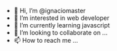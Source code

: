 - 👋 Hi, I’m @ignaciomaster
- 👀 I’m interested in web developer
- 🌱 I’m currently learning javascript
- 💞️ I’m looking to collaborate on ...
- 📫 How to reach me ...

<!---
ignaciomaster/ignaciomaster is a ✨ special ✨ repository because its `README.md` (this file) appears on your GitHub profile.
You can click the Preview link to take a look at your changes.
--->
